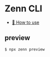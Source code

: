 # Zenn CLI

* [📘 How to use](https://zenn.dev/zenn/articles/zenn-cli-guide)

## preview

```
$ npx zenn preview
```